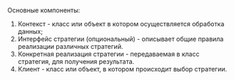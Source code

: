 Основные компоненты:

1. Контекст - класс или объект в котором осуществляется обработка данных;
2. Интерфейс стратегии (опциональный) - описывает общие правила реализации различных стратегий.
3. Конкретная реализация стратегии - передаваемая в класс стратегия, для получения результата.
4. Клиент - класс или объект, в котором происходит выбор стратегии.
